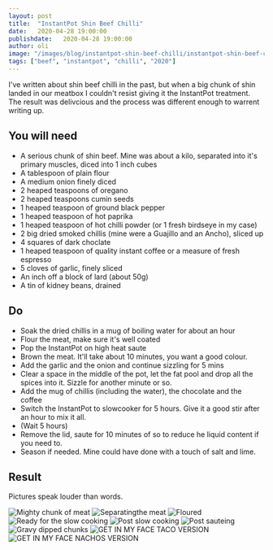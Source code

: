 ```yaml
---
layout: post
title:  "InstantPot Shin Beef Chilli"
date:   2020-04-28 19:00:00
publishdate:   2020-04-28 19:00:00
author: oli
image: "/images/blog/instantpot-shin-beef-chilli/instantpot-shin-beef-chilli-07.jpg"
tags: ["beef", "instantpot", "chilli", "2020"]
---
```


I've written about shin beef chilli in the past, but when a big chunk of shin landed in our meatbox I couldn't resist giving it the InstantPot treatment.  The result was delivcious and the process was different enough to warrent writing up.

## You will need

* A serious chunk of shin beef.  Mine was about a kilo, separated into it's primary muscles, diced into 1 inch cubes
* A tablespoon of plain flour
* A medium onion finely diced
* 2 heaped teaspoons of oregano
* 2 heaped teaspoons cumin seeds
* 1 heaped teaspoon of ground black pepper
* 1 heaped teaspoon of hot paprika
* 1 heaped teaspoon of hot chilli powder (or 1 fresh birdseye in my case)
* 2 big dried smoked chillis (mine were a Guajillo and an Ancho), sliced up
* 4 squares of dark choclate
* 1 heaped teaspoon of quality instant coffee or a measure of fresh espresso
* 5 cloves of garlic, finely sliced
* An inch off a block of lard (about 50g)
* A tin of kidney beans, drained

## Do

* Soak the dried chillis in a mug of boiling water for about an hour
* Flour the meat, make sure it's well coated
* Pop the InstantPot on high heat saute
* Brown the meat.  It'll take about 10 minutes, you want a good colour.
* Add the garlic and the onion and continue sizzling for 5 mins
* Clear a space in the middle of the pot, let the fat pool and drop all the spices into it.  Sizzle for another minute or so.
* Add the mug of chillis (including the water), the chocolate and the coffee
* Switch the InstantPot to slowcooker for 5 hours.  Give it a good stir after an hour to mix it all.
* (Wait 5 hours)
* Remove the lid, saute for 10 minutes of so to reduce he liquid content if you need to.
* Season if needed.  Mine could have done with a touch of salt and lime.

## Result

Pictures speak louder than words.

![Mighty chunk of meat](/images/blog/instantpot-shin-beef-chilli/instantpot-shin-beef-chilli-01.jpg)
![Separatingthe meat](/images/blog/instantpot-shin-beef-chilli/instantpot-shin-beef-chilli-02.jpg)
![Floured](/images/blog/instantpot-shin-beef-chilli/instantpot-shin-beef-chilli-03.jpg)
![Ready for the slow cooking](/images/blog/instantpot-shin-beef-chilli/instantpot-shin-beef-chilli-04.jpg)
![Post slow cooking](/images/blog/instantpot-shin-beef-chilli/instantpot-shin-beef-chilli-05.jpg)
![Post sauteing](/images/blog/instantpot-shin-beef-chilli/instantpot-shin-beef-chilli-06.jpg)
![Gravy dipped chunks](/images/blog/instantpot-shin-beef-chilli/instantpot-shin-beef-chilli-07.jpg)
![GET IN MY FACE TACO VERSION](/images/blog/instantpot-shin-beef-chilli/instantpot-shin-beef-chilli-08.jpg)
![GET IN MY FACE NACHOS VERSION](/images/blog/instantpot-shin-beef-chilli/instantpot-shin-beef-chilli-09.jpg)